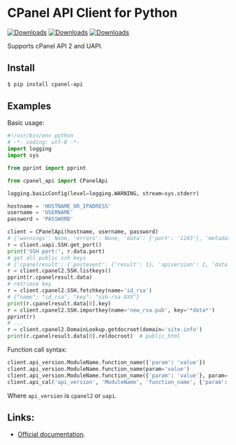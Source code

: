 # CPanel API Client for Python

[![Downloads](https://pepy.tech/badge/cpanelapi)](https://pepy.tech/project/cpanelapi)
[![Downloads](https://pepy.tech/badge/cpanelapi/month)](https://pepy.tech/project/cpanelapi)
[![Downloads](https://pepy.tech/badge/cpanelapi/week)](https://pepy.tech/project/cpanelapi)

Supports cPanel API 2 and UAPI.

## Install

```zsh
$ pip install cpanel-api
```

## Examples

Basic usage:

```python
#!/usr/bin/env python
# -*- coding: utf-8 -*-
import logging
import sys

from pprint import pprint

from cpanel_api import CPanelApi

logging.basicConfig(level=logging.WARNING, stream=sys.stderr)

hostname = 'HOSTNAME_OR_IPADRESS'
username = 'USERNAME'
password = 'PASSWORD'

client = CPanelApi(hostname, username, password)
# {'warnings': None, 'errors': None, 'data': {'port': '1243'}, 'metadata': {}, 'status': 1, 'messages': None}
r = client.uapi.SSH.get_port()
print('SSH port:', r.data.port)
# get all public ssh keys
# {'cpanelresult': {'postevent': {'result': 1}, 'apiversion': 2, 'data': [...], 'func': 'listkeys', 'event': {'result': 1}, 'module': 'SSH', 'preevent': {'result': 1}}}
r = client.cpanel2.SSH.listkeys()
pprint(r.cpanelresult.data)
# retrieve key
r = client.cpanel2.SSH.fetchkey(name='id_rsa')
# {"name": "id_rsa", "key": "ssh-rsa XXX"}
print(r.cpanelresult.data[0].key)
r = client.cpanel2.SSH.importkey(name='new_rsa.pub', key='*data*')
pprint(r)
# ...
r = client.cpanel2.DomainLookup.getdocroot(domain='site.info')
print(r.cpanelresult.data[0].reldocroot)  # public_html
```

Function call syntax:

```python
client.api_version.ModuleName.function_name({'param': 'value'})
client.api_version.ModuleName.function_name(param='value')
client.api_version.ModuleName.function_name({'param': 'value'}, param='value')
client.api_cal('api_version', 'ModuleName', 'function_name', {'param': 'value'}, param='value')
```

Where `api_version` is `cpanel2` or `uapi`.

## Links:

- [Official documentation](https://documentation.cpanel.net/display/DD/Developer+Documentation+Home).
